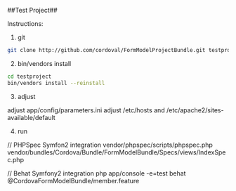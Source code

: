 ##Test Project##

Instructions:

1. git

```sh
git clone http://github.com/cordoval/FormModelProjectBundle.git testproject
```

2. bin/vendors install

```sh
cd testproject
bin/vendors install --reinstall
```

3. adjust

adjust app/config/parameters.ini
adjust /etc/hosts and /etc/apache2/sites-available/default

4. run

// PHPSpec Symfon2 integration
vendor/phpspec/scripts/phpspec.php vendor/bundles/Cordova/Bundle/FormModelBundle/Specs/views/IndexSpec.php

// Behat Symfony2 integration
php app/console -e=test behat @CordovaFormModelBundle/member.feature